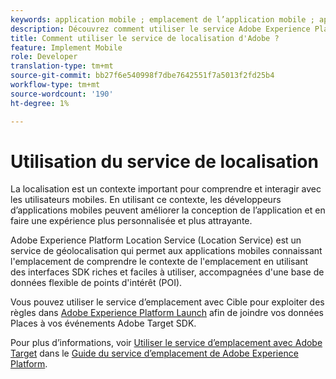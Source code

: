 ```yaml
---
keywords: application mobile ; emplacement de l’application mobile ; application mobile de cible ; emplacements des cibles mobiles ; service d’emplacement ; service d’emplacement adobe experience cloud ; pois ; points ciblés ; sdk ; emplacement
description: Découvrez comment utiliser le service Adobe Experience Platform Location Service pour activer vos applications mobiles avec prise de conscience de la localisation.
title: Comment utiliser le service de localisation d'Adobe ?
feature: Implement Mobile
role: Developer
translation-type: tm+mt
source-git-commit: bb27f6e540998f7dbe7642551f7a5013f2fd25b4
workflow-type: tm+mt
source-wordcount: '190'
ht-degree: 1%

---
```



# Utilisation du service de localisation

La localisation est un contexte important pour comprendre et interagir avec les utilisateurs mobiles. En utilisant ce contexte, les développeurs d’applications mobiles peuvent améliorer la conception de l’application et en faire une expérience plus personnalisée et plus attrayante.

Adobe Experience Platform Location Service (Location Service) est un service de géolocalisation qui permet aux applications mobiles connaissant l&#39;emplacement de comprendre le contexte de l&#39;emplacement en utilisant des interfaces SDK riches et faciles à utiliser, accompagnées d&#39;une base de données flexible de points d&#39;intérêt (POI).

Vous pouvez utiliser le service d’emplacement avec Cible pour exploiter des règles dans [Adobe Experience Platform Launch](https://experienceleague.adobe.com/docs/launch/using/overview.html) afin de joindre vos données Places à vos événements Adobe Target SDK.

Pour plus d’informations, voir [Utiliser le service d’emplacement avec Adobe Target](https://experienceleague.adobe.com/docs/places/using/use-places-with-other-solutions/places-target/places-target.html) dans le [Guide du service d’emplacement de Adobe Experience Platform](https://experienceleague.adobe.com/docs/places/using/home.html).
